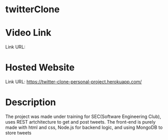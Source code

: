 # twitterClone

# Video Link
Link URL: 

# Hosted Website
Link URL: https://twitter-clone-personal-project.herokuapp.com/

# Description
The project was made under training for SEC(Software Engineering Club), uses REST artchitecture to get and post tweets. The front-end is purely made with html and css, Node.js for backend logic, and using MongoDB to store tweets
